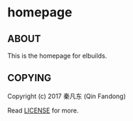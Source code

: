 # homepage

## ABOUT

This is the homepage for elbuilds.

## COPYING

Copyright (c) 2017 秦凡东 (Qin Fandong)

Read [LICENSE](LICENSE) for more.

